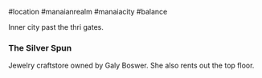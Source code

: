 #location #manaianrealm #manaiacity #balance 

Inner city past the thri gates.

### The Silver Spun
Jewelry craftstore owned by Galy Boswer. She also rents out the top floor.